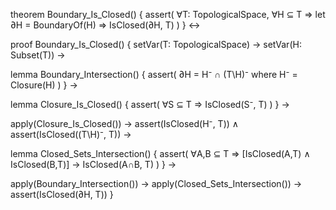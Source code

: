 theorem Boundary_Is_Closed() {
  assert(
    ∀T: TopologicalSpace, ∀H ⊆ T ⇒
    let ∂H = BoundaryOf(H) ⇒
    IsClosed(∂H, T)
  )
} ↔

proof Boundary_Is_Closed() {
  setVar(T: TopologicalSpace) →
  setVar(H: Subset(T)) →
  
  lemma Boundary_Intersection() {
    assert(
      ∂H = H⁻ ∩ (T\H)⁻
      where H⁻ = Closure(H)
    )
  } →

  lemma Closure_Is_Closed() {
    assert(
      ∀S ⊆ T ⇒ IsClosed(S⁻, T)
    )
  } →

  apply(Closure_Is_Closed()) →
  assert(IsClosed(H⁻, T)) ∧
  assert(IsClosed((T\H)⁻, T)) →

  lemma Closed_Sets_Intersection() {
    assert(
      ∀A,B ⊆ T ⇒
      [IsClosed(A,T) ∧ IsClosed(B,T)] →
      IsClosed(A∩B, T)
    )
  } →

  apply(Boundary_Intersection()) →
  apply(Closed_Sets_Intersection()) →
  assert(IsClosed(∂H, T))
}